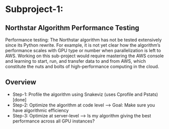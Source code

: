 # Subproject-1:

## Northstar Algorithm Performance Testing

Performance testing: The Northstar algorithm has not be tested extensively since its Python rewrite. For example, it is not yet clear how the algorithm’s performance scales with GPU type or number when parallelization is left to AWS. Working on this sub-project would require mastering the AWS console and learning to start, run, and transfer data to and from AWS, which constitute the nuts and bolts of high-performance computing in the cloud.

## Overview

- Step-1: Profile the algorithm using Snakeviz (uses Cprofile and Pstats) [done]
- Step-2: Optimize the algorithm at code level --> Goal: Make sure you have algorithmic efficiency
- Step-3: Optimize at server-level --> Is my algorithm giving the best performance across all GPU instances?
